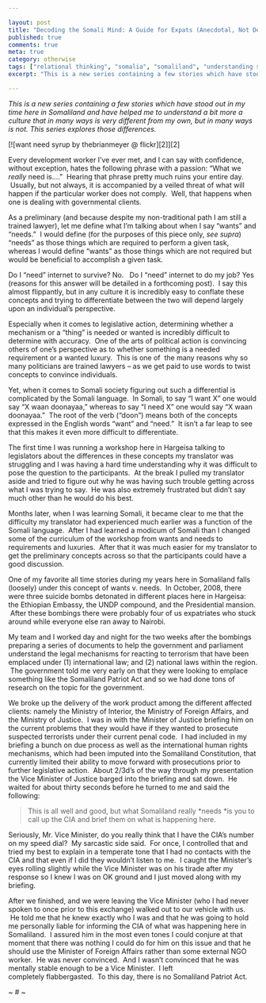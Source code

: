 ```yaml
---

layout: post
title: "Decoding the Somali Mind: A Guide for Expats (Anecdotal, Not Definitive Version): Wants v. Needs"
published: true
comments: true
meta: true
category: otherwise
tags: ["relational thinking", "somalia", "somaliland", "understanding somalis"]
excerpt: "This is a new series containing a few stories which have stood out in my time here in Somaliland and have helped me to understand a bit more a culture that in many ways is very different from my own, but in many ways is not. This series explores those differences.  This entry is about relationships in Somaliland."

---
```


*This is a new series containing a few stories which have stood out in my time here in Somaliland and have helped me to understand a bit more a culture that in many ways is very different from my own, but in many ways is not. This series explores those differences.*

[![want need syrup by thebrianmeyer @ flickr][2]][2]

Every development worker I’ve ever met, and I can say with confidence, without exception, hates the following phrase with a passion: “What we *really* need is….”  Hearing that phrase pretty much ruins your entire day.  Usually, but not always, it is accompanied by a veiled threat of what will happen if the particular worker does not comply.  Well, that happens when one is dealing with governmental clients.


As a preliminary (and because despite my non-traditional path I am still a trained lawyer), let me define what I’m talking about when I say “wants” and “needs.”  I would define (for the purposes of this piece only, *see supra*) “needs” as those things which are required to perform a given task, whereas I would define “wants” as those things which are not required but would be beneficial to accomplish a given task.

Do I “need” internet to survive? No.   Do I “need” internet to do my job? Yes (reasons for this answer will be detailed in a forthcoming post).  I say this almost flippantly, but in any culture it is incredibly easy to conflate these concepts and trying to differentiate between the two will depend largely upon an individual’s perspective.

Especially when it comes to legislative action, determining whether a mechanism or a “thing” is needed or wanted is incredibly difficult to determine with accuracy.  One of the arts of political action is convincing others of one’s perspective as to whether something is a needed requirement or a wanted luxury.  This is one of  the many reasons why so many politicians are trained lawyers – as we get paid to use words to twist concepts to convince individuals.

Yet, when it comes to Somali society figuring out such a differential is complicated by the Somali language.  In Somali, to say “I want X” one would say “X waan doonayaa,” whereas to say “I need X” one would say “X waan doonayaa.”  The root of the verb (“doon”) means both of the concepts expressed in the English words “want” and “need.”  It isn’t a far leap to see that this makes it even more difficult to differentiate.

The first time I was running a workshop here in Hargeisa talking to legislators about the differences in these concepts my translator was struggling and I was having a hard time understanding why it was difficult to pose the question to the participants.  At the break I pulled my translator aside and tried to figure out why he was having such trouble getting across what I was trying to say.  He was also extremely frustrated but didn’t say much other than he would do his best.

Months later, when I was learning Somali, it became clear to me that the difficulty my translator had experienced much earlier was a function of the Somali language.  After I had learned a modicum of Somali than I changed some of the curriculum of the workshop from wants and needs to requirements and luxuries.  After that it was much easier for my translator to get the preliminary concepts across so that the participants could have a good discussion.

One of my favorite all time stories during my years here in Somaliland falls (loosely) under this concept of wants v. needs.  In October, 2008, there were three suicide bombs detonated in different places here in Hargeisa: the Ethiopian Embassy, the UNDP compound, and the Presidential mansion.  After these bombings there were probably four of us expatriates who stuck around while everyone else ran away to Nairobi.

My team and I worked day and night for the two weeks after the bombings preparing a series of documents to help the government and parliament understand the legal mechanisms for reacting to terrorism that have been emplaced under (1) international law; and (2) national laws within the region.  The government told me very early on that they were looking to emplace something like the Somaliland Patriot Act and so we had done tons of research on the topic for the government.

We broke up the delivery of the work product among the different affected clients: namely the Ministry of Interior, the Ministry of Foreign Affairs, and the Ministry of Justice.  I was in with the Minister of Justice briefing him on the current problems that they would have if they wanted to prosecute suspected terrorists under their current penal code.  I had included in my briefing a bunch on due process as well as the international human rights mechanisms, which had been imputed into the Somaliland Constitution, that currently limited their ability to move forward with prosecutions prior to further legislative action.  About 2/3d’s of the way through my presentation the Vice Minister of Justice barged into the briefing and sat down.  He waited for about thirty seconds before he turned to me and said the following:

> This is all well and good, but what Somaliland really *needs *is you to call up the CIA and brief them on what is happening here.

Seriously, Mr. Vice Minister, do you really think that I have the CIA’s number on my speed dial?  My sarcastic side said.  For once, I controlled that and tried my best to explain in a temperate tone that I had no contacts with the CIA and that even if I did they wouldn’t listen to me.  I caught the Minister’s eyes rolling slightly while the Vice Minister was on his tirade after my response so I knew I was on OK ground and I just moved along with my briefing.

After we finished, and we were leaving the Vice Minister (who I had never spoken to once prior to this exchange) walked out to our vehicle with us.  He told me that he knew exactly who I was and that he was going to hold me personally liable for informing the CIA of what was happening here in Somaliland.  I assured him in the most even tones I could conjure at that moment that there was nothing I could do for him on this issue and that he should use the Minister of Foreign Affairs rather than some external NGO worker.  He was never convinced.  And I wasn’t convinced that he was mentally stable enough to be a Vice Minister.  I left completely flabbergasted.  To this day, there is no Somaliland Patriot Act.

~ # ~